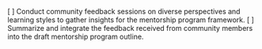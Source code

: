 [ ] Conduct community feedback sessions on diverse perspectives and learning styles to gather insights for the mentorship program framework.
[ ] Summarize and integrate the feedback received from community members into the draft mentorship program outline.